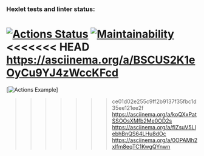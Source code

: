 ### Hexlet tests and linter status:
[![Actions Status](https://github.com/apassionado/python-project-lvl1/workflows/hexlet-check/badge.svg)](https://github.com/apassionado/python-project-lvl1/actions)
[![Maintainability](https://api.codeclimate.com/v1/badges/afed910350880ec170a3/maintainability)](https://codeclimate.com/github/apassionado/python-project-lvl1/maintainability)
<<<<<<< HEAD
https://asciinema.org/a/BSCUS2K1eOyCu9YJ4zWccKFcd
=======
[![Actions Example](https://github.com/apassionado/python-project-lvl1/actions/workflows/pyci.yml/badge.svg)]
>>>>>>> ce01d02e255c9ff2b9137f35fbc1d35ee121ee2f
https://asciinema.org/a/koQXxPatSSOOsXMfb2Me0OD2s
https://asciinema.org/a/fIZsuV5LIebhBnQS64LHu8dOc
https://asciinema.org/a/0OPAMh2xlfm8eqTC1KwgQYnwn
